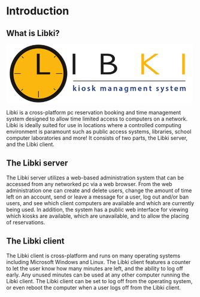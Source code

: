 # Introduction

## What is Libki?

![Libki Kiosk Management System](.gitbook/assets/libki-banner.png)

Libki is a cross-platform pc reservation booking and time management system designed to allow time limited access to computers on a network. Libki is ideally suited for use in locations where a controlled computing environment is paramount such as public access systems, libraries, school computer laboratories and more! It consists of two parts, the Libki server, and the Libki client.

## The Libki server

The Libki server utilizes a web-based administration system that can be accessed from any networked pc via a web browser. From the web administration one can create and delete users, change the amount of time left on an account, send or leave a message for a user, log out and/or ban users, and see which client computers are available and which are currently being used. In addition, the system has a public web interface for viewing which kiosks are available, which are unavailable, and to allow the placing of reservations.

## The Libki client

The Libki client is cross-platform and runs on many operating systems including Microsoft Windows and Linux. The Libki client features a counter to let the user know how many minutes are left, and the ability to log off early. Any unused minutes can be used at any other computer running the Libki client. The Libki client can be set to log off from the operating system, or even reboot the computer when a user logs off from the Libki client.



